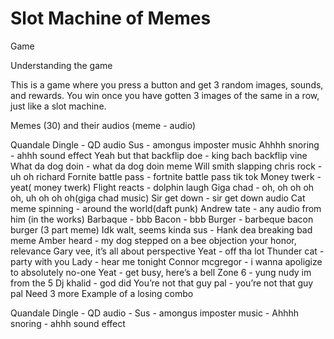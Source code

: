 # Slot Machine of Memes

Game

Understanding the game

This is a game where you press a button and get 3 random images, sounds, and rewards. You win once you have gotten 3 images of the same in a row, just like a slot machine. 



Memes (30) and their audios
(meme - audio)

Quandale Dingle - QD audio
Sus - amongus imposter music
Ahhhh snoring - ahhh sound effect
Yeah but that backflip doe - king bach backflip vine
What da dog doin - what da dog doin meme
Will smith slapping chris rock - uh oh richard
Fornite battle pass - fortnite battle pass tik tok
Money twerk - yeat( money twerk)
Flight reacts - dolphin laugh
Giga chad - oh, oh oh oh oh, uh oh oh oh(giga chad music)
Sir get down - sir get down audio 
Cat meme spinning - around the world(daft punk)
Andrew tate - any audio from him (in the works)
 Barbaque - bbb
Bacon - bbb
Burger - barbeque bacon burger (3 part meme)
 Idk walt, seems kinda sus - Hank dea breaking bad meme
 Amber heard - my dog stepped on a bee objection your honor, relevance
 Gary vee, it’s all about perspective
Yeat - off tha lot
Thunder cat - party with you 
Lady - hear me tonight
Connor mcgregor - i wanna apoligize to absolutely no-one
Yeat - get busy, here’s a bell
Zone 6 - yung nudy im from the 5 
Dj khalid - god did
You’re not that guy pal - you’re not that guy pal
Need 3 more
Example of a losing combo

Quandale Dingle - QD audio - Sus - amongus imposter music - Ahhhh snoring - ahhh sound effect

